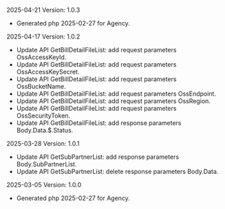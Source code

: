 2025-04-21 Version: 1.0.3
- Generated php 2025-02-27 for Agency.

2025-04-17 Version: 1.0.2
- Update API GetBillDetailFileList: add request parameters OssAccessKeyId.
- Update API GetBillDetailFileList: add request parameters OssAccessKeySecret.
- Update API GetBillDetailFileList: add request parameters OssBucketName.
- Update API GetBillDetailFileList: add request parameters OssEndpoint.
- Update API GetBillDetailFileList: add request parameters OssRegion.
- Update API GetBillDetailFileList: add request parameters OssSecurityToken.
- Update API GetBillDetailFileList: add response parameters Body.Data.$.Status.


2025-03-28 Version: 1.0.1
- Update API GetSubPartnerList: add response parameters Body.SubPartnerList.
- Update API GetSubPartnerList: delete response parameters Body.Data.


2025-03-05 Version: 1.0.0
- Generated php 2025-02-27 for Agency.

